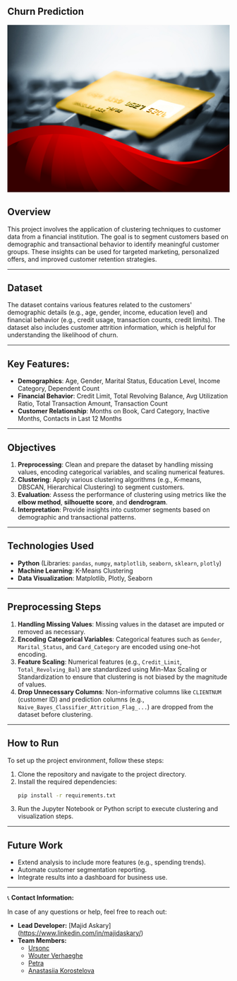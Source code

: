 ## Churn Prediction

![Project Image](data/master.jpg)

## Overview
This project involves the application of clustering techniques to customer data from a financial institution. The goal is to segment customers based on demographic and transactional behavior to identify meaningful customer groups. These insights can be used for targeted marketing, personalized offers, and improved customer retention strategies.

---

## Dataset

The dataset contains various features related to the customers' demographic details (e.g., age, gender, income, education level) and financial behavior (e.g., credit usage, transaction counts, credit limits). The dataset also includes customer attrition information, which is helpful for understanding the likelihood of churn.

---

## Key Features:
- **Demographics**: Age, Gender, Marital Status, Education Level, Income Category, Dependent Count
- **Financial Behavior**: Credit Limit, Total Revolving Balance, Avg Utilization Ratio, Total Transaction Amount, Transaction Count
- **Customer Relationship**: Months on Book, Card Category, Inactive Months, Contacts in Last 12 Months

---

## Objectives
1. **Preprocessing**: Clean and prepare the dataset by handling missing values, encoding categorical variables, and scaling numerical features.
2. **Clustering**: Apply various clustering algorithms (e.g., K-means, DBSCAN, Hierarchical Clustering) to segment customers.
3. **Evaluation**: Assess the performance of clustering using metrics like the **elbow method**, **silhouette score**, and **dendrogram**.
4. **Interpretation**: Provide insights into customer segments based on demographic and transactional patterns.

---

## Technologies Used
- **Python** (Libraries: `pandas`, `numpy`, `matplotlib`, `seaborn`, `sklearn`, `plotly`)
- **Machine Learning**: K-Means Clustering
- **Data Visualization**: Matplotlib, Plotly, Seaborn

---

## Preprocessing Steps

1. **Handling Missing Values**: Missing values in the dataset are imputed or removed as necessary.
2. **Encoding Categorical Variables**: Categorical features such as `Gender`, `Marital_Status`, and `Card_Category` are encoded using one-hot encoding.
3. **Feature Scaling**: Numerical features (e.g., `Credit_Limit`, `Total_Revolving_Bal`) are standardized using Min-Max Scaling or Standardization to ensure that clustering is not biased by the magnitude of values.
4. **Drop Unnecessary Columns**: Non-informative columns like `CLIENTNUM` (customer ID) and prediction columns (e.g., `Naive_Bayes_Classifier_Attrition_Flag_...`) are dropped from the dataset before clustering.

---

## How to Run

To set up the project environment, follow these steps:

1. Clone the repository and navigate to the project directory.
2. Install the required dependencies:
   ```bash
   pip install -r requirements.txt
   ```
3. Run the Jupyter Notebook or Python script to execute clustering and visualization steps.

---

## Future Work
- Extend analysis to include more features (e.g., spending trends).
- Automate customer segmentation reporting.
- Integrate results into a dashboard for business use.

---

📞 **Contact Information:**

In case of any questions or help, feel free to reach out:

- **Lead Developer:** [Majid Askary] (https://www.linkedin.com/in/majidaskary/)
- **Team Members:**
  - [Ursonc](https://www.linkedin.com/in/ursoncallens/)
  - [Wouter Verhaeghe](https://www.linkedin.com/in/wouterverhaeghe/)
  - [Petra]()
  - [Anastasiia Korostelova](https://www.linkedin.com/in/anastasiia-korostelova-136426329/)
